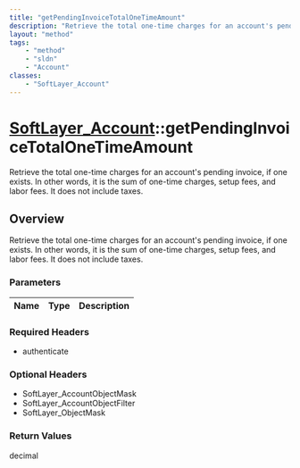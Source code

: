 ```yaml
---
title: "getPendingInvoiceTotalOneTimeAmount"
description: "Retrieve the total one-time charges for an account's pending invoice, if one exists. In other words, it is the sum of on... "
layout: "method"
tags:
    - "method"
    - "sldn"
    - "Account"
classes:
    - "SoftLayer_Account"
---
```

# [SoftLayer_Account](/reference/services/SoftLayer_Account)::getPendingInvoiceTotalOneTimeAmount

Retrieve the total one-time charges for an account's pending invoice, if one exists. In other words, it is the sum of one-time charges, setup fees, and labor fees. It does not include taxes.


## Overview 
Retrieve the total one-time charges for an account's pending invoice, if one exists. In other words, it is the sum of one-time charges, setup fees, and labor fees. It does not include taxes.

### Parameters 
|Name | Type | Description |
| --- | --- | --- |


### Required Headers
* authenticate

### Optional Headers
* SoftLayer_AccountObjectMask
* SoftLayer_AccountObjectFilter
* SoftLayer_ObjectMask

### Return Values
decimal

